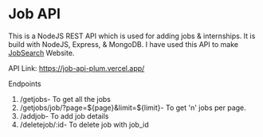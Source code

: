 # Job API
This is a NodeJS REST API which is used for adding jobs & internships. It is build with NodeJS, Express, & MongoDB. I have used this API to make <a href="https://jobsearch-alpha.vercel.app/">JobSearch</a> Website.

API Link: https://job-api-plum.vercel.app/

Endpoints
1. /getjobs- To get all the jobs
2. /getjobs/job/?page=${page}&limit=${limit}- To get 'n' jobs per page.
3. /addjob- To add job details
4. /deletejob/:id- To delete job with job_id

